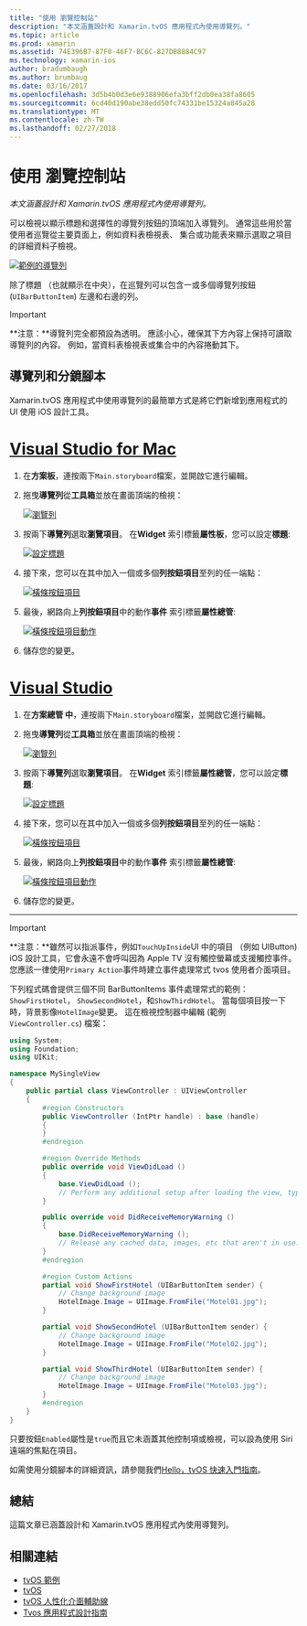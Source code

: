 ```yaml
---
title: "使用 瀏覽控制站"
description: "本文涵蓋設計和 Xamarin.tvOS 應用程式內使用導覽列。"
ms.topic: article
ms.prod: xamarin
ms.assetid: 74E396B7-87F0-46F7-BC6C-827DB8884C97
ms.technology: xamarin-ios
author: bradumbaugh
ms.author: brumbaug
ms.date: 03/16/2017
ms.openlocfilehash: 3d5b4b0d3e6e9388906efa3bff2db0ea38fa8605
ms.sourcegitcommit: 6cd40d190abe38edd50fc74331be15324a845a28
ms.translationtype: MT
ms.contentlocale: zh-TW
ms.lasthandoff: 02/27/2018
---
```

# <a name="working-with-navigation-controllers"></a>使用 瀏覽控制站

_本文涵蓋設計和 Xamarin.tvOS 應用程式內使用導覽列。_

可以檢視以顯示標題和選擇性的導覽列按鈕的頂端加入導覽列。 通常這些用於當使用者巡覽從主要頁面上，例如資料表檢視表、 集合或功能表來顯示選取之項目的詳細資料子檢視。

[ ![](navigation-bars-images/navbar01.png "範例的導覽列")](navigation-bars-images/navbar01.png)

除了標題 （也就顯示在中央），在巡覽列可以包含一或多個導覽列按鈕 (`UIBarButtonItem`) 左邊和右邊的列。

> [!IMPORTANT]
> **注意：**導覽列完全都預設為透明。 應該小心，確保其下方內容上保持可讀取導覽列的內容。 例如，當資料表檢視表或集合中的內容捲動其下。




<a name="Navigation-Bars-and-Storyboards" />

## <a name="navigation-bars-and-storyboards"></a>導覽列和分鏡腳本

Xamarin.tvOS 應用程式中使用導覽列的最簡單方式是將它們新增到應用程式的 UI 使用 iOS 設計工具。

# <a name="visual-studio-for-mactabvsmac"></a>[Visual Studio for Mac](#tab/vsmac)


1. 在**方案板**，連按兩下`Main.storyboard`檔案，並開啟它進行編輯。
1. 拖曳**導覽列**從**工具箱**並放在畫面頂端的檢視： 

    [ ![](navigation-bars-images/navbar02.png "瀏覽列")](navigation-bars-images/navbar02.png)
1. 按兩下**導覽列**選取**瀏覽項目**。 在**Widget**  索引標籤**屬性板**，您可以設定**標題**: 

    [ ![](navigation-bars-images/navbar03.png "設定標題")](navigation-bars-images/navbar03.png)
1. 接下來，您可以在其中加入一個或多個**列按鈕項目**至列的任一端點： 

    [ ![](navigation-bars-images/navbar04.png "橫條按鈕項目")](navigation-bars-images/navbar04.png)
1. 最後，網路向上**列按鈕項目**中的動作**事件** 索引標籤**屬性總管**: 

    [ ![](navigation-bars-images/navbar05.png "橫條按鈕項目動作")](navigation-bars-images/navbar05.png)
1. 儲存您的變更。


# <a name="visual-studiotabvswin"></a>[Visual Studio](#tab/vswin)


1. 在**方案總管 中**，連按兩下`Main.storyboard`檔案，並開啟它進行編輯。
1. 拖曳**導覽列**從**工具箱**並放在畫面頂端的檢視： 

    [ ![](navigation-bars-images/navbar02-vs.png "瀏覽列")](navigation-bars-images/navbar02-vs.png)
1. 按兩下**導覽列**選取**瀏覽項目**。 在**Widget**  索引標籤**屬性總管**，您可以設定**標題**: 

    [ ![](navigation-bars-images/navbar03-vs.png "設定標題")](navigation-bars-images/navbar03-vs.png)
1. 接下來，您可以在其中加入一個或多個**列按鈕項目**至列的任一端點： 

    [ ![](navigation-bars-images/navbar04-vs.png "橫條按鈕項目")](navigation-bars-images/navbar04-vs.png)
1. 最後，網路向上**列按鈕項目**中的動作**事件** 索引標籤**屬性總管**: 

    [ ![](navigation-bars-images/navbar05-vs.png "橫條按鈕項目動作")](navigation-bars-images/navbar05-vs.png)
1. 儲存您的變更。


-----

> [!IMPORTANT]
> **注意：**雖然可以指派事件，例如`TouchUpInside`UI 中的項目 （例如 UIButton) iOS 設計工具，它會永遠不會呼叫因為 Apple TV 沒有觸控螢幕或支援觸控事件。 您應該一律使用`Primary Action`事件時建立事件處理常式 tvos 使用者介面項目。




下列程式碼會提供三個不同 BarButtonItems 事件處理常式的範例： `ShowFirstHotel`， `ShowSecondHotel`，和`ShowThirdHotel`。 當每個項目按一下時，背景影像`HotelImage`變更。 這在檢視控制器中編輯 (範例`ViewController.cs`) 檔案：

```csharp
using System;
using Foundation;
using UIKit;

namespace MySingleView
{
    public partial class ViewController : UIViewController
    {
        #region Constructors
        public ViewController (IntPtr handle) : base (handle)
        {
        }
        #endregion

        #region Override Methods
        public override void ViewDidLoad ()
        {
            base.ViewDidLoad ();
            // Perform any additional setup after loading the view, typically from a nib.
        }

        public override void DidReceiveMemoryWarning ()
        {
            base.DidReceiveMemoryWarning ();
            // Release any cached data, images, etc that aren't in use.
        }
        #endregion

        #region Custom Actions
        partial void ShowFirstHotel (UIBarButtonItem sender) {
            // Change background image
            HotelImage.Image = UIImage.FromFile("Motel01.jpg");
        }

        partial void ShowSecondHotel (UIBarButtonItem sender) {
            // Change background image
            HotelImage.Image = UIImage.FromFile("Motel02.jpg");
        }

        partial void ShowThirdHotel (UIBarButtonItem sender) {
            // Change background image
            HotelImage.Image = UIImage.FromFile("Motel03.jpg");
        }
        #endregion
    }
}
```

只要按鈕`Enabled`屬性是`true`而且它未涵蓋其他控制項或檢視，可以設為使用 Siri 遠端的焦點在項目。

如需使用分鏡腳本的詳細資訊，請參閱我們[Hello，tvOS 快速入門指南](~/ios/tvos/get-started/hello-tvos.md)。 

<a name="Summary" />

## <a name="summary"></a>總結

這篇文章已涵蓋設計和 Xamarin.tvOS 應用程式內使用導覽列。



## <a name="related-links"></a>相關連結

- [tvOS 範例](https://developer.xamarin.com/samples/tvos/all/)
- [tvOS](https://developer.apple.com/tvos/)
- [tvOS 人性化介面輔助線](https://developer.apple.com/tvos/human-interface-guidelines/)
- [Tvos 應用程式設計指南](https://developer.apple.com/library/prerelease/tvos/documentation/General/Conceptual/AppleTV_PG/)
